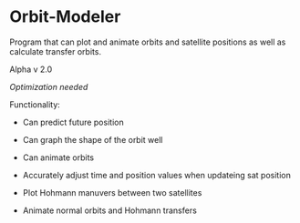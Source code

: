 # Orbit-Modeler
Program that can plot and animate orbits and satellite positions as well as calculate transfer orbits.

Alpha v 2.0

*Optimization needed*


Functionality:

- Can predict future position

- Can graph the shape of the orbit well

- Can animate orbits

- Accurately adjust time and position values when updateing sat position

- Plot Hohmann manuvers between two satellites

- Animate normal orbits and Hohmann transfers
